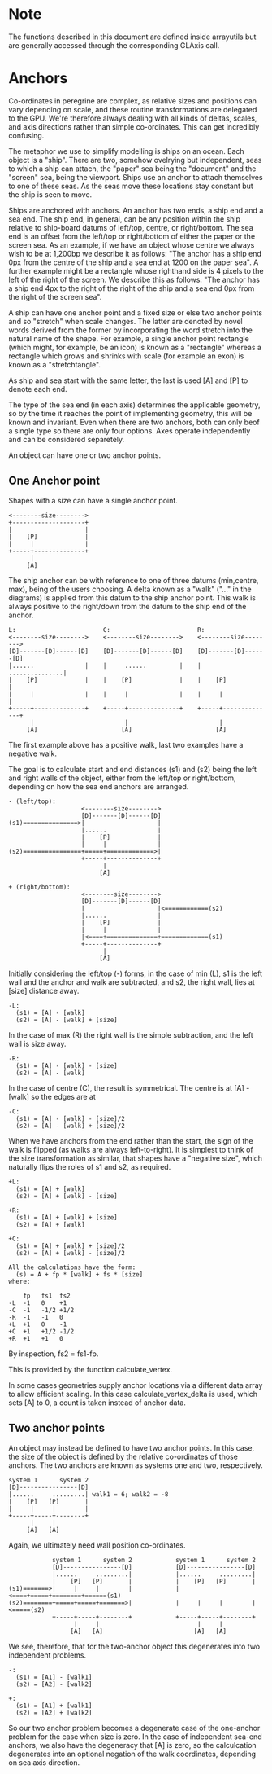 # Note

The functions described in this document are defined inside arrayutils but are generally accessed through the corresponding GLAxis call.

# Anchors

Co-ordinates in peregrine are complex, as relative sizes and positions can vary depending on scale, and these routine transformations are delegated to the GPU. We're therefore always dealing with all kinds of deltas, scales, and axis directions rather than simple co-ordinates. This can get incredibly confusing.

The metaphor we use to simplify modelling is ships on an ocean. Each object is a "ship". There are two, somehow ovelrying but independent, seas to which a ship can attach, the "paper" sea being the "document" and the "screen" sea, being the viewport. Ships use an anchor to attach themselves to one of these seas. As the seas move these locations stay constant but the ship is seen to move.

Ships are anchored with anchors. An anchor has two ends, a ship end and a sea end. The ship end, in general, can be any position within the ship relative to ship-board datums of left/top, centre, or right/bottom. The sea end is an offset from the left/top or right/bottom of either the paper or the screen sea. As an example, if we have an object whose centre we always wish to be at 1,200bp we describe it as follows: "The anchor has a ship end 0px from the centre of the ship and a sea end at 1200 on the paper sea". A further example might be a rectangle whose righthand side is 4 pixels to the left of the right of the screen. We describe this as follows: "The anchor has a ship end 4px to the right of the right of the ship and a sea end 0px from the right of the screen sea".

A ship can have one anchor point and a fixed size or else two anchor points and so "stretch" when scale changes. The latter are denoted by novel words derived from the former by incorporating the word stretch into the natural name of the shape. For example, a single anchor point rectangle (which might, for example, be an icon) is known as a "rectangle" whereas a rectangle which grows and shrinks with scale (for example an exon) is known as a "stretchtangle".

As ship and sea start with the same letter, the last is used [A] and [P] to denote each end.

The type of the sea end (in each axis) determines the applicable geometry, so by the time it reaches the point of implementing geometry, this will be known and invariant. Even when there are two anchors, both can only beof a single type so there are only four options. Axes operate independently and can be considered separetely.

An object can have one or two anchor points.

## One Anchor point

Shapes with a size can have a single anchor point.

```
<--------size-------->
+--------------------+
|                    |
|    [P]             |
|     |              |
+-----+--------------+
      |
     [A]
```

The ship anchor can be with reference to one of three datums (min,centre, max), being of the users choosing. A delta known as a "walk" ("..." in the diagrams) is applied from this datum to the ship anchor point. This walk is always positive to the right/down from the datum to the ship end of the anchor.

```
L:                        C:                        R:
<--------size-------->    <--------size-------->    <--------size-------->
[D]-------[D]------[D]    [D]-------[D]------[D]    [D]-------[D]------[D]
|......              |    |     ......         |    |     ...............|
|    [P]             |    |    [P]             |    |    [P]             |
|     |              |    |     |              |    |     |              |
+-----+--------------+    +-----+--------------+    +-----+--------------+
      |                         |                         |
     [A]                       [A]                       [A]
```

The first example above has a positive walk, last two examples have a negative walk.

The goal is to calculate start and end distances (s1) and (s2) being the left and right walls of the object, either from the left/top or right/bottom, depending on how the sea end anchors are arranged.

```
- (left/top):
                    <--------size--------> 
                    [D]-------[D]------[D]
(s1)===============>|                    |
                    |......              |
                    |    [P]             |
                    |     |              |
(s2)================+=====+=============>|
                    +-----+--------------+
                          |               
                         [A]              

+ (right/bottom):
                    <--------size--------> 
                    [D]-------[D]------[D]
                    |                    |<============(s2)
                    |......              |
                    |    [P]             |
                    |     |              |
                    |<====+==============+=============(s1)
                    +-----+--------------+
                          |               
                         [A]              
```

Initially considering the left/top (-) forms, in the case of min (L), s1 is the left wall and the anchor and walk are subtracted, and s2, the right wall, lies at [size] distance away.

```
-L:
  (s1) = [A] - [walk]
  (s2) = [A] - [walk] + [size]
```

In the case of max (R) the right wall is the simple subtraction, and the left wall is size away.

```
-R:
  (s1) = [A] - [walk] - [size]
  (s2) = [A] - [walk]
```

In the case of centre (C), the result is symmetrical. The centre is at [A] - [walk] so the edges are at

```
-C:
  (s1) = [A] - [walk] - [size]/2
  (s2) = [A] - [walk] + [size]/2
```

When we have anchors from the end rather than the start, the sign of the walk is flipped (as walks are always left-to-right). It is simplest to think of the size transformation as similar, that shapes have a "negative size", which naturally flips the roles of s1 and s2, as required.

```
+L:
  (s1) = [A] + [walk]
  (s2) = [A] + [walk] - [size]

+R:
  (s1) = [A] + [walk] + [size]
  (s2) = [A] + [walk]

+C:
  (s1) = [A] + [walk] + [size]/2
  (s2) = [A] + [walk] - [size]/2

All the calculations have the form:
  (s) = A + fp * [walk] + fs * [size]
where:

    fp   fs1  fs2
-L  -1   0    +1 
-C  -1   -1/2 +1/2
-R  -1   -1   0
+L  +1   0    -1
+C  +1   +1/2 -1/2
+R  +1   +1   0
```
By inspection, fs2 = fs1-fp.

This is provided by the function calculate_vertex.

In some cases geometries supply anchor locations via a different data array to allow efficient scaling. In this case calculate_vertex_delta is used, which sets [A] to 0, a count is taken instead of anchor data.

## Two anchor points

An object may instead be defined to have two anchor points. In this case, the size of the object is defined by the relative co-ordinates of those anchors. The two anchors are known as systems one and two, respectively.

```
system 1      system 2
[D]----------------[D]
|......     .........| walk1 = 6; walk2 = -8
|    [P]   [P]       |
|     |     |        |
+-----+-----+--------+
      |     |
     [A]   [A]
```

Again, we ultimately need wall position co-ordinates.

```
            system 1      system 2            system 1      system 2
            [D]----------------[D]            [D]----------------[D]
            |......     .........|            |......     .........|
            |    [P]   [P]       |            |    [P]   [P]       |
(s1)=======>|     |     |        |            |<====+=====+========+======(s1)
(s2)========+=====+=====+=======>|            |     |     |        |<=====(s2)
            +-----+-----+--------+            +-----+-----+--------+
                  |     |                           |     |
                 [A]   [A]                         [A]   [A]
```

We see, therefore, that for the two-anchor object this degenerates into two independent problems.

```
-:
  (s1) = [A1] - [walk1]
  (s2) = [A2] - [walk2]

+:
  (s1) = [A1] + [walk1]
  (s2) = [A2] + [walk2]
```

So our two anchor problem becomes a degenerate case of the one-anchor problem for the case when size is zero. In the case of independent sea-end anchors, we also have the degeneracy that [A] is zero, so the calculcation degenerates into an optional negation of the walk coordinates, depending on sea axis direction.
